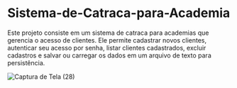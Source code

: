 # Sistema-de-Catraca-para-Academia
Este projeto consiste em um sistema de catraca para academias que gerencia o acesso de clientes. Ele permite cadastrar novos clientes, autenticar seu acesso por senha, listar clientes cadastrados, excluir cadastros e salvar ou carregar os dados em um arquivo de texto para persistência.


![Captura de Tela (28)](https://github.com/user-attachments/assets/bc7753a6-a353-4752-a606-f361518bf6e1)
